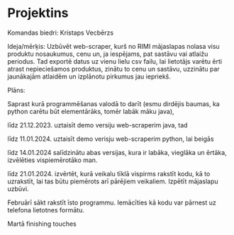 # Projektins
Komandas biedri: Kristaps Vecbērzs

Ideja/mērķis: Uzbūvēt web-scraper, kurš no RIMI mājaslapas nolasa visu produktu nosaukumus, cenu un, ja iespējams, pat sastāvu vai atlaižu periodus.
Tad exportē datus uz vienu lielu csv failu, lai lietotājs varētu ērti atrast nepieciešamos produktus, zinātu to cenu un sastāvu, uzzinātu par jaunākajām atlaidēm
un izplānotu pirkumus jau iepriekš.

Plāns:

 Saprast kurā programmēšanas valodā to darīt (esmu dirdējis baumas, ka python carētu būt elementārāks, tomēr labāk māku java),
 
 līdz 21.12.2023. uztaisīt demo versiju web-scraperim java, tad

 līdz 11.01.2024. uztaisīt demo verisju web-scraperim python, lai beigās
 
 līdz 14.01.2024 salīdzinātu abas versijas, kura ir labāka, vieglāka un ērtāka, izvēlēties vispiemērotāko man.
 
 līdz 21.01.2024. izvērtēt, kurā veikalu tīklā vispirms rakstīt kodu, kā to uzrakstīt, lai tas būtu piemērots arī pārējiem veikaliem. Izpētīt mājaslapu uzbūvi.
 
Februārī sākt rakstīt īsto programmu. Iemācīties kā kodu var pārnest uz telefona lietotnes formātu.

Martā finishing touches
